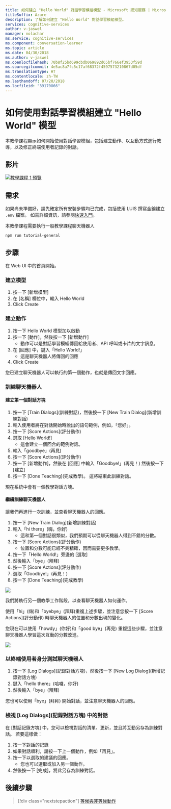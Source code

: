 ```yaml
---
title: 如何建立 "Hello World" 對話學習模組模型 - Microsoft 認知服務 | Microsoft Docs
titleSuffix: Azure
description: 了解如何建立 "Hello World" 對話學習模組模型。
services: cognitive-services
author: v-jaswel
manager: nolachar
ms.service: cognitive-services
ms.component: conversation-learner
ms.topic: article
ms.date: 04/30/2018
ms.author: v-jaswel
ms.openlocfilehash: 70b8f25bd699cbdb069892d65bf766ef3953f59d
ms.sourcegitcommit: 4e5ac8a7fc5c17af68372f4597573210867d05df
ms.translationtype: HT
ms.contentlocale: zh-TW
ms.lasthandoff: 07/20/2018
ms.locfileid: "39170866"
---
```

# <a name="how-to-create-a-hello-world-model-with-conversation-learner"></a>如何使用對話學習模組建立 "Hello World" 模型

本教學課程顯示如何開始使用對話學習模組，包括建立動作、以互動方式進行教導，以及修正終端使用者記錄的對話。

## <a name="video"></a>影片

[![教學課程 1 預覽](http://aka.ms/cl-tutorial-01-preview)](http://aka.ms/blis-tutorial-01)


## <a name="requirements"></a>需求
如果尚未準備好，請先確定所有安裝步驟均已完成，包括使用 LUIS 撰寫金鑰建立 `.env` 檔案。  如需詳細資訊，請參閱[快速入門](https://github.com/Microsoft/ConversationLearner-Samples)。

本教學課程需要執行一般教學課程聊天機器人

    npm run tutorial-general

## <a name="steps"></a>步驟

在 Web UI 中的首頁開始。

### <a name="create-the-model"></a>建立模型
1. 按一下 [新增模型]
2. 在 [名稱] 欄位中，輸入 Hello World
3. Click Create

### <a name="create-an-action"></a>建立動作

1. 按一下 Hello World 模型加以啟動
2. 按一下 [動作]，然後按一下 [新增動作]
    - 動作可以是對話學習模組傳回給使用者、API 呼叫或卡片的文字訊息。
3. 在 [回應] 中，鍵入「Hello World!」
    - 這是聊天機器人將傳回的回應
4. Click Create

您已建立聊天機器人可以執行的第一個動作，也就是傳回文字回應。

### <a name="train-the-bot"></a>訓練聊天機器人

#### <a name="create-the-first-dialog"></a>建立第一個對話方塊

1. 按一下 [Train Dialogs]\(訓練對話\)，然後按一下 [New Train Dialog]\(新增訓練對話\)
2. 輸入使用者將在對話開始時說出的語句範例，例如，「您好」。
3. 按一下 [Score Actions]\(評分動作\)
4. 選取 [Hello World!]
    - 這會建立一個回合的範例對話。 
2. 輸入「goodbye」(再見)
3. 按一下 [Score Actions]\(評分動作\)
4. 按一下 [新增動作]，然後在 [回應] 中輸入「Goodbye!」(再見！) 然後按一下 [建立]
5. 按一下 [Done Teaching]\(完成教學\)。 這將結束此訓練對話。

現在系統中會有一個教學對話方塊。

#### <a name="continue-teaching-the-bot"></a>繼續訓練聊天機器人
讓我們再進行一次訓練，並查看聊天機器人的回應。

1. 按一下 [New Train Dialog]\(新增訓練對話\)
2. 輸入「hi there」(嗨，你好)
    - 這和第一個對話很類似，我們預期可以從聊天機器人得到不錯的分數。
2. 按一下 [Score Actions]\(評分動作\)
    - 位置和分數可能已經不夠精確，因而需要更多教學。
3. 按一下「Hello World!」旁邊的 [選取]
4. 然後輸入「bye」(拜拜)
5. 按一下 [Score Actions]\(評分動作\)
6. 選取「Goodbye!」(再見！)
7. 按一下 [Done Teaching]\(完成教學\)

![](../media/tutorial1_actions.PNG)

我們將執行另一個教學工作階段，以查看聊天機器人如何運作。

使用「hi」\(嗨\)和「byebye」\(拜拜\)重複上述步驟，並注意您按一下 [Score Actions]\(評分動作\) 時聊天機器人的位置和分數出現的變化。

您現在可以使用「howdy」\(你好\)和「good bye」\(再見\) 重複這些步驟，並注意聊天機器人學習這次互動的分數改進。

![](../media/tutorial1_dialogs.PNG)

### <a name="test-the-bot-as-an-end-user"></a>以終端使用者身分測試聊天機器人

1. 按一下 [Log Dialogs]\(記錄對話方塊\)，然後按一下 [New Log Dialog]\(新增記錄對話方塊\)
2. 鍵入「hello there」(哈囉，你好)
3. 然後輸入「bye」(拜拜)

您也可以使用「bye」(拜拜) 開始對話，並注意聊天機器人的回應。

### <a name="view-conversations-in-the-log-dialogs"></a>檢視 [Log Dialogs]\(記錄對話方塊\) 中的對話

在 [對話記錄方塊] 中，您可以檢視對話的清單、更新，並且將互動另存為訓練對話。 若要這樣做：

1. 按一下對話的記錄
2. 如果對話順利，請按一下上一個動作，例如「再見」。
3. 按一下以選取的建議的回應。 
    - 您也可以選取或加入另一個動作。
4. 然後按一下 [完成]，將此另存為訓練對話。

## <a name="next-steps"></a>後續步驟

> [!div class="nextstepaction"]
> [等候與非等候動作](./2-wait-vs-nonwait-actions.md)